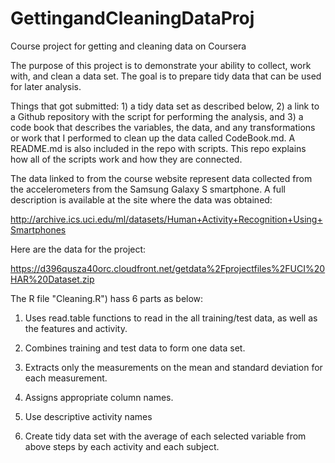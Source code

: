 GettingandCleaningDataProj
==========================

Course project for getting and cleaning data on Coursera

The purpose of this project is to demonstrate your ability to collect, work with, and clean a data set. 
The goal is to prepare tidy data that can be used for later analysis. 

Things that got submitted: 1) a tidy data set as described below, 2) a link to a Github repository with the script for performing the analysis, and 3) a code book that describes the variables, the data, and any transformations or work that I performed to clean up the data called CodeBook.md. A README.md is also included in the repo with scripts. This repo explains how all of the scripts work and how they are connected.  

The data linked to from the course website represent data collected from the accelerometers from the Samsung Galaxy S smartphone. 
A full description is available at the site where the data was obtained: 

http://archive.ics.uci.edu/ml/datasets/Human+Activity+Recognition+Using+Smartphones 

Here are the data for the project: 

https://d396qusza40orc.cloudfront.net/getdata%2Fprojectfiles%2FUCI%20HAR%20Dataset.zip 

The R file "Cleaning.R") hass 6 parts as below:

1. Uses read.table functions to read in the all training/test data, as well as the features and activity.

2. Combines training and test data to form one data set.

3. Extracts only the measurements on the mean and standard deviation for each measurement.

4. Assigns appropriate column names. 

5. Use descriptive activity names

6. Create tidy data set with the average of each selected variable from above steps by each activity and each subject.

